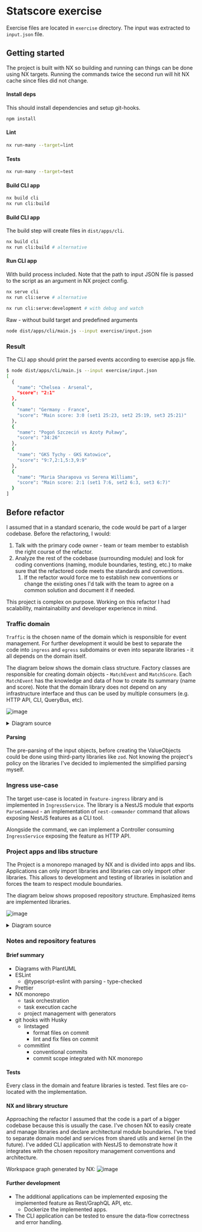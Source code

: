 # Statscore exercise
Exercise files are located in `exercise` directory. The input was extracted to `input.json` file.

## Getting started

The project is built with NX so building and running can things can be done using NX targets. Running the commands twice the second run will hit NX cache since files did not change. 

#### Install deps
This should install dependencies and setup git-hooks.
```sh
npm install
```

#### Lint
```sh
nx run-many --target=lint
```

#### Tests
```sh
nx run-many --target=test
```

#### Build CLI app
```sh
nx build cli
nx run cli:build
```

#### Build CLI app
The build step will create files in `dist/apps/cli`.
```sh
nx build cli
nx run cli:build # alternative
```

#### Run CLI app
With build process included. Note that the path to input JSON file is passed to the script as an argument in NX project config.
```sh
nx serve cli
nx run cli:serve # alternative

nx run cli:serve:development # with debug and watch
```

Raw - without build target and predefined arguments
```sh
node dist/apps/cli/main.js --input exercise/input.json
```

### Result
The CLI app should print the parsed events according to exercise app.js file.
```sh
$ node dist/apps/cli/main.js --input exercise/input.json
[
  {
    "name": "Chelsea - Arsenal",
    "score": "2:1"
  },
  {
    "name": "Germany - France",
    "score": "Main score: 3:0 (set1 25:23, set2 25:19, set3 25:21)"
  },
  {
    "name": "Pogoń Szczeciń vs Azoty Puławy",
    "score": "34:26"
  },
  {
    "name": "GKS Tychy - GKS Katowice",
    "score": "9:7,2:1,5:3,9:9"
  },
  {
    "name": "Maria Sharapova vs Serena Williams",
    "score": "Main score: 2:1 (set1 7:6, set2 6:3, set3 6:7)"
  }
]
```



## Before refactor
I assumed that in a standard scenario, the code would be part of a larger codebase. Before the refactoring, I would:
1. Talk with the primary code owner - team or team member to establish the right course of the refactor.
2. Analyze the rest of the codebase (surrounding module) and look for coding conventions (naming, module boundaries, testing, etc.) to make sure that the refactored code meets the standards and conventions.
   1. If the refactor would force me to establish new conventions or change the existing ones I'd talk with the team to agree on a common solution and document it if needed.

This project is complex on purpose. Working on this refactor I had scalability, maintainability and developer experience in mind. 

### Traffic domain
`Traffic` is the chosen name of the domain which is responsible for event management. For further development it would be best to separate the code into `ingress` and `egress` subdomains or even into separate libraries - it all depends on the domain itself.

The diagram below shows the domain class structure. Factory classes are responsible for creating domain objects - `MatchEvent` and `MatchScore`. Each `MatchEvent` has the knowledge and data of how to create its summary (name and score). Note that the domain library does not depend on any infrastructure interface and thus can be used by multiple consumers (e.g. HTTP API, CLI, QueryBus, etc).

![image](https://github.com/damiankoper/statscore-exercise/assets/28621467/a9dacb19-6a59-4afd-8402-49d2909f7c7a)


<details><summary>Diagram source</summary>

```plantuml
@startuml

hide empty members

interface MatchEvent{
  + score: MatchScore
  + getSummary(): MatchEventSummary
}

interface Participants {
  + participant1: string
  + participant2: string
}

MatchEvent -|> Participants 

class BasketballMatchEvent{
  + {static} getSportType(): SportType
  + {static} getScoreType(): ScoreType
}

class VolleyballMatchEvent{
  + {static} getSportType(): SportType
  + {static} getScoreType(): ScoreType
}

class HandballMatchEvent{
  + {static} getSportType(): SportType
  + {static} getScoreType(): ScoreType
}

class SoccerMatchEvent{
  + {static} getSportType(): SportType
  + {static} getScoreType(): ScoreType
}

class TennisMatchEvent{
  + {static} getSportType(): SportType
  + {static} getScoreType(): ScoreType
}

class MatchScore {
  + main: Score
  + periods: Score[]
}

class Score{
  + p1: number
  + p2: number
}

MatchScore  "1..*" *--> Score

MatchEvent <|.. TennisMatchEvent
MatchEvent <|.. SoccerMatchEvent
MatchEvent <|.. BasketballMatchEvent
MatchEvent <|.. HandballMatchEvent
MatchEvent <|.. VolleyballMatchEvent


SoccerMatchEvent *--> MatchScore
BasketballMatchEvent *--> MatchScore
HandballMatchEvent *--> MatchScore
TennisMatchEvent *--> MatchScore
VolleyballMatchEvent *--> MatchScore

class MatchEventFactory{
  + parse(input: unknown): MatchEvent
  + parseSafe(input: unknown): ParseResult<MatchEvent>
  - parseSport(input: object): string
  - parseParticipants(input: object): Participants
  - parseScore(input: object, scoreType: ScoreType): MatchScore
}
class MatchScoreFactory{
  + parseString(score: unknown, firstAsMain: boolean): MatchScore 
  + parseArray(score: unknown, firstAsMain: boolean): MatchScore 
  - parseCommas(score: string): Score[]
  - parseScore(score: string): Score
}

MatchEventFactory .left.> MatchScoreFactory
MatchEventFactory ..> MatchEvent: > creates
MatchScoreFactory ..> MatchScore: > creates

enum SportType {
  Basketball
  Volleyball
  Handball
  Tennis
  Soccer
}

enum ScoreType{
  CommaString
  NestedArray
}

MatchEventFactory .> SportType
MatchEventFactory .> ScoreType

class MatchEventSummary {
  + name: string
  + score: string
}

MatchEvent .left.> MatchEventSummary : > creates

@enduml
```

</details>

#### Parsing 

The pre-parsing of the input objects, before creating the ValueObjects could be done using third-party libraries like `zod`. Not knowing the project's policy on the libraries I've decided to implemented the simplified parsing myself.

### Ingress use-case
The target use-case is located in `feature-ingress` library and is implemented in `IngressService`. The library is a NestJS module that exports `ParseCommand` - an implementation of `nest-commander` command that allows exposing NestJS features as a CLI tool.

Alongside the command, we can implement a Controller consuming `IngressService` exposing the feature as HTTP API.

### Project apps and libs structure
The Project is a monorepo managed by NX and is divided into apps and libs. Applications can only import libraries and libraries can only import other libraries. This allows to development and testing of libraries in isolation and forces the team to respect module boundaries. 

The diagram below shows proposed repository structure. Emphasized items are implemented libraries.

![image](https://github.com/damiankoper/statscore-exercise/assets/28621467/4423ea0c-65a6-4f0b-a922-c78aaebbc9b2)


<details><summary>Diagram source</summary>

```plantuml
@startmindmap
* <i><b>apps
**[#lightgreen] api
**[#lightgreen] <b>cli
* <i><b>libs
**[#lightblue] <b>traffic
***[#FFBBCC] <b>domain
***[#FFBBCC] <b>feature-ingress

**[#lightblue] <b>shared
***[#FFBBCC] domain
***[#FFBBCC] <b>utils
@endmindmap
```

</details>

### Notes and repository features

#### Brief summary

* Diagrams with PlantUML
* ESLint
  * @typescript-eslint with parsing - type-checked
* Prettier
* NX monorepo
  * task orchestration
  * task execution cache
  * project management with generators
* git hooks with Husky
  * lintstaged
    * format files on commit
    * lint and fix files on commit
  * commitlint
    * conventional commits
    * commit scope integrated with NX monorepo


#### Tests
Every class in the domain and feature libraries is tested. Test files are co-located with the implementation.

#### NX and library structure
Approaching the refactor I assumed that the code is a part of a bigger codebase
because this is usually the case. 
I've chosen NX to easily create and manage libraries and declare architectural module boundaries.
I've tried to separate domain model and services from shared utils and kernel (in the future).
I've added CLI application with NestJS to demonstrate how it integrates with the chosen repository management conventions and architecture.

Workspace graph generated by NX: 
![image](https://github.com/damiankoper/statscore-exercise/assets/28621467/0cf204af-021d-4016-b7d1-181a06e096c9)


#### Further development

* The additional applications can be implemented exposing the implemented feature as Rest/GraphQL API, etc.
  * Dockerize the implemented apps.
* The CLI application can be tested to ensure the data-flow correctness and error handling.
